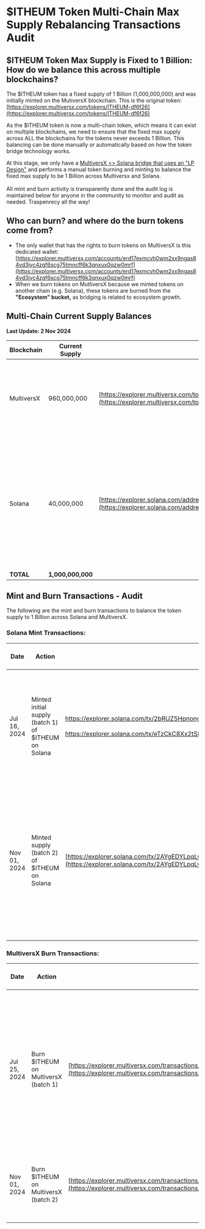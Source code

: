 # $ITHEUM Token Multi-Chain Max Supply Rebalancing Transactions Audit

## $ITHEUM Token Max Supply is Fixed to 1 Billion: How do we balance this across multiple blockchains?

The $ITHEUM token has a fixed supply of 1 Billion (1,000,000,000) and was initially minted on the MutiversX blockchain. This is the original token: [https://explorer.multiversx.com/tokens/ITHEUM-df6f26](https://explorer.multiversx.com/tokens/ITHEUM-df6f26)

As the $ITHEUM token is now a multi-chain token, which means it can exist on multiple blockchains, we need to ensure that the fixed max supply across ALL the blockchains for the tokens never exceeds 1 Billion. This balancing can be done manually or automatically based on how the token bridge technology works.&#x20;

At this stage, we only have a [MultiversX <> Solana bridge that uses an "LP Design"](../../legal/ecosystem-tools-terms/omni-chain-portal-bridge.md) and performs a manual token burning and minting to balance the fixed max supply to be 1 Billion across Multiversx and Solana. \
\
All mint and burn activity is transparently done and the audit log is maintained below for anyone in the community to monitor and audit as needed. Traspenrecy all the way!

## Who can burn? and where do the burn tokens come from?

* The only wallet that has the rights to burn tokens on MultiversX is this dedicated wallet: [https://explorer.multiversx.com/accounts/erd17exmcvh0wm2xx9ngas84vd3jyc4zgf6scg75tmncff6k3qnxux0qzw0mrf](https://explorer.multiversx.com/accounts/erd17exmcvh0wm2xx9ngas84vd3jyc4zgf6scg75tmncff6k3qnxux0qzw0mrf)
* When we burn tokens on MutliversX because we minted tokens on another chain (e.g. Solana), these tokens are burned from the **"Ecosystem" bucket,** as bridging is related to ecosystem growth.



## Multi-Chain Current Supply Balances

**Last Update: 2 Nov 2024**

| Blockchain | Current Supply    | Verify on Token Page                                                                                                                                               | Notes                                                                                                                                             |
| ---------- | ----------------- | ------------------------------------------------------------------------------------------------------------------------------------------------------------------ | ------------------------------------------------------------------------------------------------------------------------------------------------- |
| MultiversX | 960,000,000       | [https://explorer.multiversx.com/tokens/ITHEUM-df6f26](https://explorer.multiversx.com/tokens/ITHEUM-df6f26)                                                       | On MultiversX, the supply should show exactly as burning tokens are not allowed.                                                                  |
| Solana     | 40,000,000        | [https://explorer.solana.com/address/iTHSaXjdqFtcnLK4EFEs7mqYQbJb6B7GostqWbBQwaV](https://explorer.solana.com/address/iTHSaXjdqFtcnLK4EFEs7mqYQbJb6B7GostqWbBQwaV) | The current supply might show less than the target amount as on Solana anyone can burn tokens, but it should NEVER be more than the shown amount. |
| **TOTAL**  | **1,000,000,000** |                                                                                                                                                                    |                                                                                                                                                   |



## Mint and Burn Transactions - Audit

The following are the mint and burn transactions to balance the token supply to 1 Billion across Solana and MultiversX.

### Solana Mint Transactions:

| Date         | Action                                               | Solana Transactions                                                                                                                                                                                                                                                                                                                                                                                                                                                                                                                     | Total Minted on Solana | Notes                                                                                                                                                                                                 |
| ------------ | ---------------------------------------------------- | --------------------------------------------------------------------------------------------------------------------------------------------------------------------------------------------------------------------------------------------------------------------------------------------------------------------------------------------------------------------------------------------------------------------------------------------------------------------------------------------------------------------------------------- | ---------------------- | ----------------------------------------------------------------------------------------------------------------------------------------------------------------------------------------------------- |
| Jul 16, 2024 | Minted initial supply (batch 1) of $ITHEUM on Solana | <p><a href="https://explorer.solana.com/tx/2bRUZ5HpnongTzgvHua6iXXzptifozWH6GFA1uTisWjr7rd4ER4vPXBb7BH62NNPaccyHqVhvyYpSy67dmTvtUpC">https://explorer.solana.com/tx/2bRUZ5HpnongTzgvHua6iXXzptifozWH6GFA1uTisWjr7rd4ER4vPXBb7BH62NNPaccyHqVhvyYpSy67dmTvtUpC</a><br><br><a href="https://explorer.solana.com/tx/eTzCkC8Xx2tS89BNGGuXwQyJn46RrVU8Enhu58xAg6ARszkevqY3or569PfoZZn21aRzQUW1QH2DW6zBTSCMpoD">https://explorer.solana.com/tx/eTzCkC8Xx2tS89BNGGuXwQyJn46RrVU8Enhu58xAg6ARszkevqY3or569PfoZZn21aRzQUW1QH2DW6zBTSCMpoD</a></p> | 20,000,000             | <p>The target supply was 20,000,000<br><br>But we did it in two batches to test the process. This is why 2 transactions are seen.</p>                                                                 |
| Nov 01, 2024 | Minted supply (batch 2) of $ITHEUM on Solana         | [https://explorer.solana.com/tx/2AYgEDYLpqLyUj2nkBorQFtyhhGmfJbKsYBh5F3UBmy6NzxmvRyUiJDay6828JhHNxPuGaLaAm3y16cewTpCHB3T](https://explorer.solana.com/tx/2AYgEDYLpqLyUj2nkBorQFtyhhGmfJbKsYBh5F3UBmy6NzxmvRyUiJDay6828JhHNxPuGaLaAm3y16cewTpCHB3T)                                                                                                                                                                                                                                                                                      | 20,000,000             | Mint these tokens to move more ITHEUM from MultiversX to Solana. Primarily to facilitate the lauch of NFMe ID Liveliness Staking on Solana and seed the staking rewards for people who mint NFMe IDs. |
|              |                                                      |                                                                                                                                                                                                                                                                                                                                                                                                                                                                                                                                         |                        |                                                                                                                                                                                                       |

### MultiversX Burn Transactions:

| Date         | Action                               | MultiversX Transactions                                                                                                                                                                                                        | Total Burned on MultiversX  | Notes                                                                                                                                                                                                                              |
| ------------ | ------------------------------------ | ------------------------------------------------------------------------------------------------------------------------------------------------------------------------------------------------------------------------------ | --------------------------- | ---------------------------------------------------------------------------------------------------------------------------------------------------------------------------------------------------------------------------------- |
| Jul 25, 2024 | Burn $ITHEUM on MultiversX (batch 1) | [https://explorer.multiversx.com/transactions/b31b7fe8bd23df8e1c382b4b943db655099328832f1dc24beb58382de96fd76a](https://explorer.multiversx.com/transactions/b31b7fe8bd23df8e1c382b4b943db655099328832f1dc24beb58382de96fd76a) | 20,000,000                  | <p>The burn happened 9 days after the mint on Solana as we had to test and create a secure process for future burns to happen transparently.<br><br>In the future, for mint/burn cycles, we will aim to do it on the same day.</p> |
| Nov 01, 2024 | Burn $ITHEUM on MultiversX (batch 2) | [https://explorer.multiversx.com/transactions/b99c32354170220fe68cf5ada779865eb9dcac950ace13c72fe435fb5ddd1129](https://explorer.multiversx.com/transactions/b99c32354170220fe68cf5ada779865eb9dcac950ace13c72fe435fb5ddd1129) | 20,000,000                  | As batch 2 of same amount was minted on Solana, we burned on the same amount of MVX on the same day.                                                                                                                               |
|              |                                      |                                                                                                                                                                                                                                |                             |                                                                                                                                                                                                                                    |



